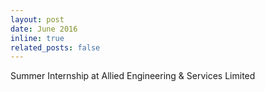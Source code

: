 ```yaml
---
layout: post
date: June 2016
inline: true
related_posts: false
---
```


Summer Internship at Allied Engineering & Services Limited
